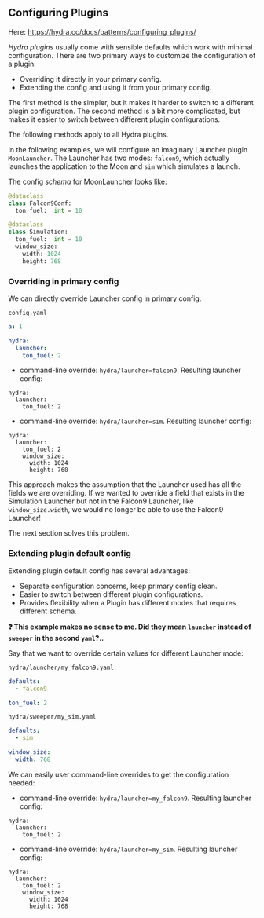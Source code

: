 ## Configuring Plugins

Here: https://hydra.cc/docs/patterns/configuring_plugins/

*Hydra plugins* usually come with sensible defaults which work with minimal configuration. There are two primary ways to customize the configuration of a plugin:
* Overriding it directly in your primary config.
* Extending the config and using it from your primary config.

The first method is the simpler, but it makes it harder to switch to a different plugin configuration. The second method is a bit more complicated, but makes it easier to switch between different plugin configurations.

The following methods apply to all Hydra plugins.

In the following examples, we will configure an imaginary Launcher plugin `MoonLauncher`. The Launcher has two modes: `falcon9`, which actually launches the application to the Moon and `sim` which simulates a launch.

The config *schema* for MoonLauncher looks like:
```python
@dataclass
class Falcon9Conf:
  ton_fuel:  int = 10
```

```python
@dataclass
class Simulation:
  ton_fuel:  int = 10
  window_size:
    width: 1024
    height: 768
```



### Overriding in primary config

We can directly override Launcher config in primary config.

`config.yaml`
```yaml
a: 1

hydra:
  launcher:
    ton_fuel: 2
```

* command-line override: `hydra/launcher=falcon9`. Resulting launcher config:
```
hydra:
  launcher:
    ton_fuel: 2
```

* command-line override: `hydra/launcher=sim`. Resulting launcher config:
```
hydra:
  launcher:
    ton_fuel: 2
    window_size:
      width: 1024
      height: 768
```

This approach makes the assumption that the Launcher used has all the fields we are overriding. If we wanted to override a field that exists in the Simulation Launcher but not in the Falcon9 Launcher, like `window_size.width`, we would no longer be able to use the Falcon9 Launcher!

The next section solves this problem.



### Extending plugin default config

Extending plugin default config has several advantages:
* Separate configuration concerns, keep primary config clean.
* Easier to switch between different plugin configurations.
* Provides flexibility when a Plugin has different modes that requires different schema.

**❓ This example makes no sense to me. Did they mean `launcher` instead of `sweeper` in the second `yaml`?..**

Say that we want to override certain values for different Launcher mode:

`hydra/launcher/my_falcon9.yaml`
```yaml
defaults:
  - falcon9

ton_fuel: 2
```

`hydra/sweeper/my_sim.yaml`
```yaml
defaults:
  - sim

window_size:
  width: 768
```

We can easily user command-line overrides to get the configuration needed:

* command-line override: `hydra/launcher=my_falcon9`. Resulting launcher config:
```
hydra:
  launcher:
    ton_fuel: 2
```

* command-line override: `hydra/launcher=my_sim`. Resulting launcher config:
```
hydra:
  launcher:
    ton_fuel: 2
    window_size:
      width: 1024
      height: 768
```
